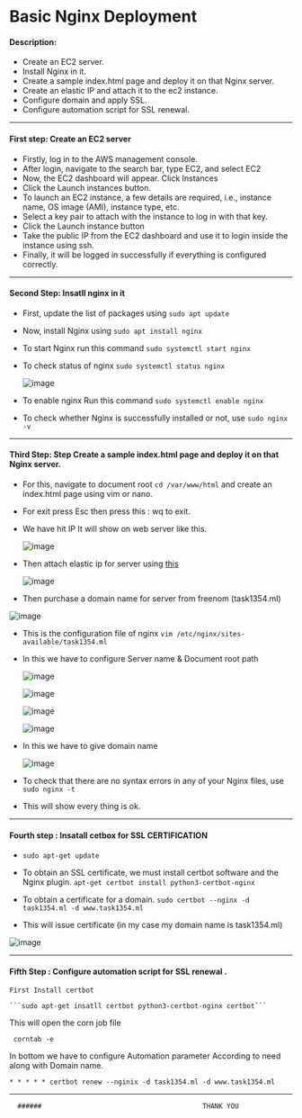 # Basic Nginx Deployment

#### Description:

- Create an EC2 server.
- Install Nginx in it.
- Create a sample index.html page and deploy it on that Nginx server.
- Create an elastic IP and attach it to the ec2 instance.
- Configure domain and apply SSL.
- Configure automation script for SSL renewal.

---

#### First step: Create an EC2 server

  - Firstly, log in to the AWS management console.
  - After login, navigate to the search bar, type EC2, and select EC2
  - Now, the EC2 dashboard will appear. Click Instances
  - Click the Launch instances button.
  - To launch an EC2 instance, a few details are required, i.e., instance name, OS image (AMI), instance type, etc.
  - Select a key pair to attach with the instance to log in with that key.
  - Click the Launch instance button
  - Take the public IP from the EC2 dashboard and use it to login inside the instance using ssh.
  - Finally, it will be logged in successfully if everything is configured correctly.
  
  ---
  
 #### Second Step:  Insatll nginx in it
 
   - First, update the list of packages using ```sudo apt update```
     
   - Now, install Nginx using ```sudo apt install nginx```
    
   - To start Nginx run this command ```sudo systemctl start nginx```
    
   - To check status of nginx ```sudo systemctl status nginx```
   
     ![image](https://user-images.githubusercontent.com/106643382/194305213-0e81676e-2354-48bb-b4e7-072e4d5a8395.png)
     
   - To enable nginx Run this command ```sudo systemctl enable nginx``` 
     
   - To check whether Nginx is successfully installed or not, use ```sudo nginx -v```
   
   
   ---


   
   #### Third Step: Step Create a sample index.html page and deploy it on that Nginx server.
   
   
   
   - For this, navigate to document root ```cd /var/www/html``` and create an index.html page using vim or nano.
  
   - For exit press Esc then press this : wq to exit.
   
   - We have hit IP It will show on web server like this.
  
     ![image](https://user-images.githubusercontent.com/106643382/196166855-db2adc87-44fe-48c7-b4e4-74995cf12de7.png)

   - Then attach elastic ip for server using [this](https://docs.aws.amazon.com/AWSEC2/latest/UserGuide/elastic-ip-addresses-eip.html)
  
     ![image](https://user-images.githubusercontent.com/106643382/194306762-dd2361f6-d266-4062-a37a-8d67272a746f.png)
     
   - Then purchase a domain name for server from freenom (task1354.ml)
   
   ![image](https://user-images.githubusercontent.com/106643382/196352696-7b03715f-1627-40f9-8d99-07ed702fe46f.png)
   
   - This is the configuration file of nginx ```vim /etc/nginx/sites-available/task1354.ml```
   
   - In this we have to configure Server name & Document root path 
   
     ![image](https://user-images.githubusercontent.com/106643382/195326106-0906ae69-ced1-4895-8329-8584cfb963f6.png)
     
     ![image](https://user-images.githubusercontent.com/106643382/195326248-2f5e5133-b319-401d-88d8-dbc44c62c68b.png)
     
     ![image](https://user-images.githubusercontent.com/106643382/195326375-134d9092-adaa-48ce-828b-cc16e969b7c0.png)
     
     ![image](https://user-images.githubusercontent.com/106643382/195326553-abb11cd1-11ed-400c-a20b-3c81eb7c1ae4.png)
     
   - In this we have to give domain name
   
     ![image](https://user-images.githubusercontent.com/106643382/194309542-d8254d64-6054-4627-bea1-3dc0617d0dfa.png)
     
   - To check that there are no syntax errors in any of your Nginx files, use ```sudo nginx -t```
   
   - This will show every thing is ok.


---
   
   #### Fourth step : Insatall cetbox for SSL CERTIFICATION
   
   - ```sudo apt-get update```
   
   - To obtain an SSL certificate, we must install certbot software and the Nginx plugin. ```apt-get certbot install python3-certbot-nginx```
   
   - To obtain a certificate for a domain. ```sudo certbot --nginx -d task1354.ml -d www.task1354.ml```
   
   - This will issue certificate (in my case my domain name is task1354.ml)
  
   ![image](https://user-images.githubusercontent.com/106643382/194316641-7c403bad-1eeb-4f86-8494-18df87a95637.png)
   
   
  ---
   
   #### Fifth Step : Configure automation script for SSL renewal .
 
  
    First Install certbot 
    
    ```sudo apt-get insatll certbot python3-certbot-nginx certbot``` 
   
   This will open the corn job file 
   
   ``` corntab -e```
   
   In bottom  we have to configure Automation parameter According to need along with Domain name.
   
   ```* * * * * certbot renew --nginix -d task1354.ml -d www.task1354.ml``` 


   
   
   ---
      ######                                        THANK YOU 


